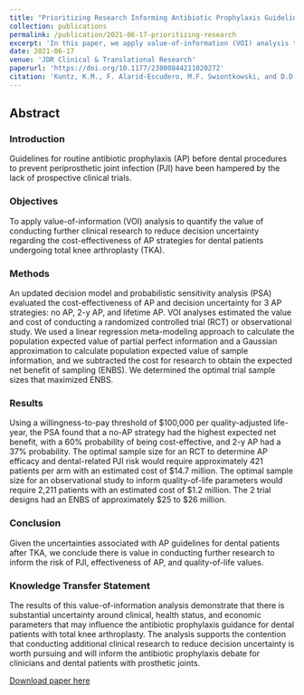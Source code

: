 ```yaml
---
title: "Prioritizing Research Informing Antibiotic Prophylaxis Guidelines for Knee Arthroplasty Patients"
collection: publications
permalink: /publication/2021-06-17-prioritizing-research
excerpt: 'In this paper, we apply value-of-information (VOI) analysis to quantify the value of conducting further clinical research to reduce decision uncertainty regarding the cost-effectiveness of AP strategies for dental patients undergoing total knee arthroplasty (TKA).'
date: 2021-06-17
venue: 'JDR Clinical & Translational Research'
paperurl: 'https://doi.org/10.1177/23800844211020272'
citation: 'Kuntz, K.M., F. Alarid-Escudero, M.F. Swiontkowski, and D.D. Skaar. “Prioritizing Research Informing Antibiotic Prophylaxis Guidelines for Knee Arthroplasty Patients.” JDR Clinical & Translational Research. 2022;7(3):298-306. https://doi.org/10.1177/23800844211020272.'
---
```

## Abstract
### Introduction
Guidelines for routine antibiotic prophylaxis (AP) before dental procedures to prevent periprosthetic joint infection (PJI) have been hampered by the lack of prospective clinical trials.

### Objectives
To apply value-of-information (VOI) analysis to quantify the value of conducting further clinical research to reduce decision uncertainty regarding the cost-effectiveness of AP strategies for dental patients undergoing total knee arthroplasty (TKA).

### Methods
An updated decision model and probabilistic sensitivity analysis (PSA) evaluated the cost-effectiveness of AP and decision uncertainty for 3 AP strategies: no AP, 2-y AP, and lifetime AP. VOI analyses estimated the value and cost of conducting a randomized controlled trial (RCT) or observational study. We used a linear regression meta-modeling approach to calculate the population expected value of partial perfect information and a Gaussian approximation to calculate population expected value of sample information, and we subtracted the cost for research to obtain the expected net benefit of sampling (ENBS). We determined the optimal trial sample sizes that maximized ENBS.

### Results
Using a willingness-to-pay threshold of <span>&#36;</span>100,000 per quality-adjusted life-year, the PSA found that a no-AP strategy had the highest expected net benefit, with a 60% probability of being cost-effective, and 2-y AP had a 37% probability. The optimal sample size for an RCT to determine AP efficacy and dental-related PJI risk would require approximately 421 patients per arm with an estimated cost of <span>&#36;</span>14.7 million. The optimal sample size for an observational study to inform quality-of-life parameters would require 2,211 patients with an estimated cost of <span>&#36;</span>1.2 million. The 2 trial designs had an ENBS of approximately <span>&#36;</span>25 to <span>&#36;</span>26 million.

### Conclusion
Given the uncertainties associated with AP guidelines for dental patients after TKA, we conclude there is value in conducting further research to inform the risk of PJI, effectiveness of AP, and quality-of-life values.

### Knowledge Transfer Statement
The results of this value-of-information analysis demonstrate that there is substantial uncertainty around clinical, health status, and economic parameters that may influence the antibiotic prophylaxis guidance for dental patients with total knee arthroplasty. The analysis supports the contention that conducting additional clinical research to reduce decision uncertainty is worth pursuing and will inform the antibiotic prophylaxis debate for clinicians and dental patients with prosthetic joints.


[Download paper here](https://doi.org/10.1177/23800844211020272)
